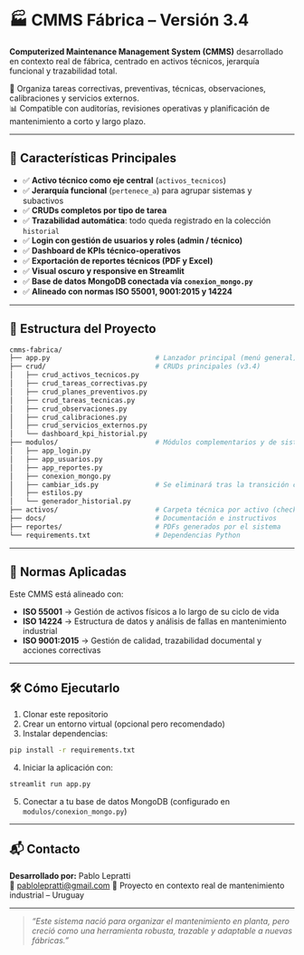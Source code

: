 # 🏭 CMMS Fábrica – Versión 3.4

**Computerized Maintenance Management System (CMMS)** desarrollado en contexto real de fábrica, centrado en activos técnicos, jerarquía funcional y trazabilidad total.

🔧 Organiza tareas correctivas, preventivas, técnicas, observaciones, calibraciones y servicios externos.  
📊 Compatible con auditorías, revisiones operativas y planificación de mantenimiento a corto y largo plazo.

---

## 🚀 Características Principales

- ✅ **Activo técnico como eje central** (`activos_tecnicos`)
- ✅ **Jerarquía funcional** (`pertenece_a`) para agrupar sistemas y subactivos
- ✅ **CRUDs completos por tipo de tarea**
- ✅ **Trazabilidad automática**: todo queda registrado en la colección `historial`
- ✅ **Login con gestión de usuarios y roles (admin / técnico)**
- ✅ **Dashboard de KPIs técnico-operativos**
- ✅ **Exportación de reportes técnicos (PDF y Excel)**
- ✅ **Visual oscuro y responsive en Streamlit**
- ✅ **Base de datos MongoDB conectada vía `conexion_mongo.py`**
- ✅ **Alineado con normas ISO 55001, 9001:2015 y 14224**

---

## 📁 Estructura del Proyecto

```bash
cmms-fabrica/
├── app.py                          # Lanzador principal (menú general)
├── crud/                           # CRUDs principales (v3.4)
│   ├── crud_activos_tecnicos.py
│   ├── crud_tareas_correctivas.py
│   ├── crud_planes_preventivos.py
│   ├── crud_tareas_tecnicas.py
│   ├── crud_observaciones.py
│   ├── crud_calibraciones.py
│   ├── crud_servicios_externos.py
│   └── dashboard_kpi_historial.py
├── modulos/                        # Módulos complementarios y de sistema
│   ├── app_login.py
│   ├── app_usuarios.py
│   ├── app_reportes.py
│   ├── conexion_mongo.py
│   ├── cambiar_ids.py              # Se eliminará tras la transición completa
│   ├── estilos.py
│   └── generador_historial.py
├── activos/                        # Carpeta técnica por activo (checklists, fotos, planos)
├── docs/                           # Documentación e instructivos
├── reportes/                       # PDFs generados por el sistema
└── requirements.txt                # Dependencias Python
```

---

## 📌 Normas Aplicadas

Este CMMS está alineado con:

- **ISO 55001** → Gestión de activos físicos a lo largo de su ciclo de vida  
- **ISO 14224** → Estructura de datos y análisis de fallas en mantenimiento industrial  
- **ISO 9001:2015** → Gestión de calidad, trazabilidad documental y acciones correctivas

---

## 🛠️ Cómo Ejecutarlo

1. Clonar este repositorio
2. Crear un entorno virtual (opcional pero recomendado)
3. Instalar dependencias:

```bash
pip install -r requirements.txt
```

4. Iniciar la aplicación con:

```bash
streamlit run app.py
```

5. Conectar a tu base de datos MongoDB (configurado en `modulos/conexion_mongo.py`)

---

## 📬 Contacto

**Desarrollado por:** Pablo Lepratti  
📧 pablolepratti@gmail.com
🔗 Proyecto en contexto real de mantenimiento industrial – Uruguay

---

> *“Este sistema nació para organizar el mantenimiento en planta, pero creció como una herramienta robusta, trazable y adaptable a nuevas fábricas.”*
